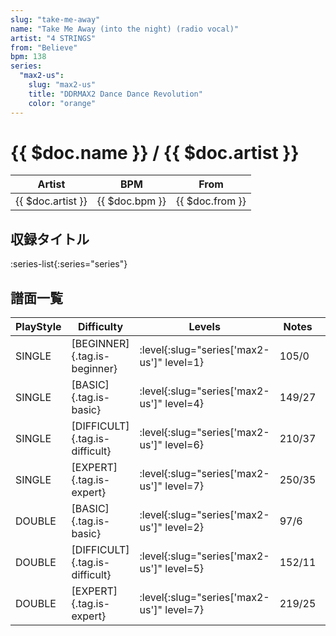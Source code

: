 ```yaml
---
slug: "take-me-away"
name: "Take Me Away (into the night) (radio vocal)"
artist: "4 STRINGS"
from: "Believe"
bpm: 138
series:
  "max2-us":
    slug: "max2-us"
    title: "DDRMAX2 Dance Dance Revolution"
    color: "orange"
---
```


# {{ $doc.name }} / {{ $doc.artist }}

|Artist|BPM|From|
|------|---|----|
|{{ $doc.artist }}|{{ $doc.bpm }}|{{ $doc.from }}|

## 収録タイトル

:series-list{:series="series"}

## 譜面一覧

|PlayStyle|Difficulty|Levels|Notes|Movie|
|---------|----------|------|-----|-----|
|SINGLE|[BEGINNER]{.tag.is-beginner}|:level{:slug="series['max2-us']" level=1}|105/0||
|SINGLE|[BASIC]{.tag.is-basic}|:level{:slug="series['max2-us']" level=4}|149/27||
|SINGLE|[DIFFICULT]{.tag.is-difficult}|:level{:slug="series['max2-us']" level=6}|210/37||
|SINGLE|[EXPERT]{.tag.is-expert}|:level{:slug="series['max2-us']" level=7}|250/35||
|DOUBLE|[BASIC]{.tag.is-basic}|:level{:slug="series['max2-us']" level=2}|97/6||
|DOUBLE|[DIFFICULT]{.tag.is-difficult}|:level{:slug="series['max2-us']" level=5}|152/11||
|DOUBLE|[EXPERT]{.tag.is-expert}|:level{:slug="series['max2-us']" level=7}|219/25||
